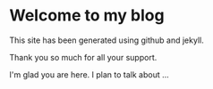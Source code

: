 # Welcome to my blog

This site has been generated using github and jekyll.

Thank you so much for all your support.

I'm glad you are here. I plan to talk about ...
